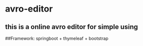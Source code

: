 # avro-editor

## this is a online avro editor for simple using


##Framework:
springboot + thymeleaf + bootstrap

